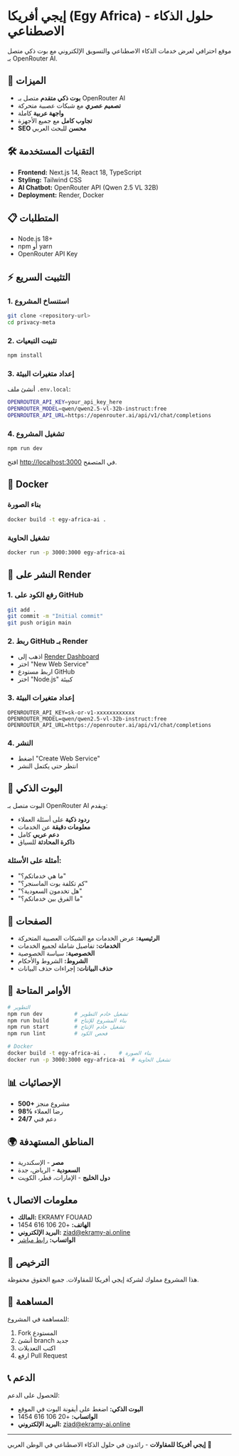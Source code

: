 # إيجي أفريكا (Egy Africa) - حلول الذكاء الاصطناعي

موقع احترافي لعرض خدمات الذكاء الاصطناعي والتسويق الإلكتروني مع بوت ذكي متصل بـ OpenRouter AI.

## 🚀 الميزات

- **بوت ذكي متقدم** متصل بـ OpenRouter AI
- **تصميم عصري** مع شبكات عصبية متحركة
- **واجهة عربية** كاملة
- **تجاوب كامل** مع جميع الأجهزة
- **SEO محسن** للبحث العربي

## 🛠️ التقنيات المستخدمة

- **Frontend:** Next.js 14, React 18, TypeScript
- **Styling:** Tailwind CSS
- **AI Chatbot:** OpenRouter API (Qwen 2.5 VL 32B)
- **Deployment:** Render, Docker

## 📋 المتطلبات

- Node.js 18+
- npm أو yarn
- OpenRouter API Key

## ⚡ التثبيت السريع

### 1. استنساخ المشروع
```bash
git clone <repository-url>
cd privacy-meta
```

### 2. تثبيت التبعيات
```bash
npm install
```

### 3. إعداد متغيرات البيئة
أنشئ ملف `.env.local`:
```bash
OPENROUTER_API_KEY=your_api_key_here
OPENROUTER_MODEL=qwen/qwen2.5-vl-32b-instruct:free
OPENROUTER_API_URL=https://openrouter.ai/api/v1/chat/completions
```

### 4. تشغيل المشروع
```bash
npm run dev
```

افتح [http://localhost:3000](http://localhost:3000) في المتصفح.

## 🐳 Docker

### بناء الصورة
```bash
docker build -t egy-africa-ai .
```

### تشغيل الحاوية
```bash
docker run -p 3000:3000 egy-africa-ai
```

## 🚀 النشر على Render

### 1. رفع الكود على GitHub
```bash
git add .
git commit -m "Initial commit"
git push origin main
```

### 2. ربط GitHub بـ Render
- اذهب إلى [Render Dashboard](https://dashboard.render.com/)
- اختر "New Web Service"
- اربط مستودع GitHub
- اختر "Node.js" كبيئة

### 3. إعداد متغيرات البيئة
```
OPENROUTER_API_KEY=sk-or-v1-xxxxxxxxxxxx
OPENROUTER_MODEL=qwen/qwen2.5-vl-32b-instruct:free
OPENROUTER_API_URL=https://openrouter.ai/api/v1/chat/completions
```

### 4. النشر
- اضغط "Create Web Service"
- انتظر حتى يكتمل النشر

## 🤖 البوت الذكي

البوت متصل بـ OpenRouter AI ويقدم:
- **ردود ذكية** على أسئلة العملاء
- **معلومات دقيقة** عن الخدمات
- **دعم عربي** كامل
- **ذاكرة المحادثة** للسياق

### أمثلة على الأسئلة:
- "ما هي خدماتكم؟"
- "كم تكلفة بوت الماسنجر؟"
- "هل تخدمون السعودية؟"
- "ما الفرق بين خدماتكم؟"

## 📱 الصفحات

- **الرئيسية:** عرض الخدمات مع الشبكات العصبية المتحركة
- **الخدمات:** تفاصيل شاملة لجميع الخدمات
- **الخصوصية:** سياسة الخصوصية
- **الشروط:** الشروط والأحكام
- **حذف البيانات:** إجراءات حذف البيانات

## 🔧 الأوامر المتاحة

```bash
# التطوير
npm run dev          # تشغيل خادم التطوير
npm run build        # بناء المشروع للإنتاج
npm run start        # تشغيل خادم الإنتاج
npm run lint         # فحص الكود

# Docker
docker build -t egy-africa-ai .    # بناء الصورة
docker run -p 3000:3000 egy-africa-ai  # تشغيل الحاوية
```

## 📊 الإحصائيات

- **500+** مشروع منجز
- **98%** رضا العملاء
- **24/7** دعم فني

## 🌍 المناطق المستهدفة

- **مصر** - الإسكندرية
- **السعودية** - الرياض، جدة
- **دول الخليج** - الإمارات، قطر، الكويت

## 📞 معلومات الاتصال

- **المالك:** EKRAMY FOUAAD
- **الهاتف:** +20 106 616 1454
- **البريد الإلكتروني:** ziad@ekramy-ai.online
- **الواتساب:** [رابط مباشر](https://wa.me/201066161454)

## 📄 الترخيص

هذا المشروع مملوك لشركة إيجي أفريكا للمقاولات. جميع الحقوق محفوظة.

## 🤝 المساهمة

للمساهمة في المشروع:
1. Fork المستودع
2. أنشئ branch جديد
3. اكتب التعديلات
4. ارفع Pull Request

## 📞 الدعم

للحصول على الدعم:
- **البوت الذكي:** اضغط على أيقونة البوت في الموقع
- **الواتساب:** +20 106 616 1454
- **البريد الإلكتروني:** ziad@ekramy-ai.online

---

**إيجي أفريكا للمقاولات** - رائدون في حلول الذكاء الاصطناعي في الوطن العربي 🚀
